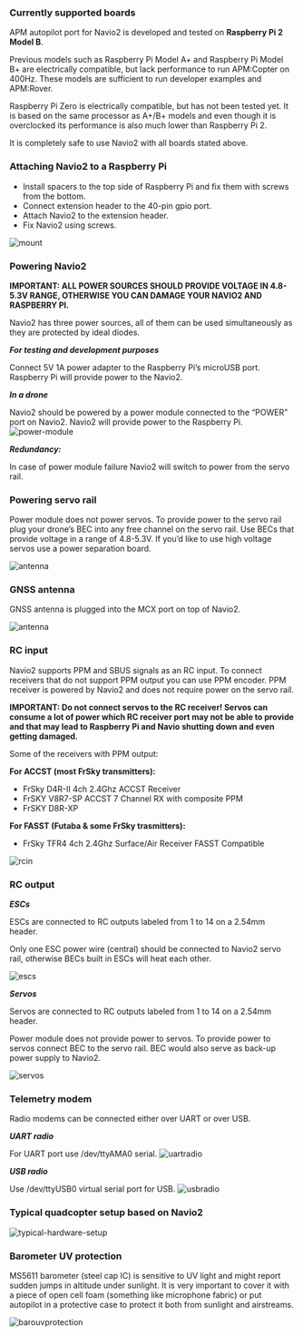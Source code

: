 ### Currently supported boards

APM autopilot port for Navio2 is developed and tested on **Raspberry Pi 2 Model B**.

Previous models such as Raspberry Pi Model A+ and Raspberry Pi Model B+ are electrically compatible, but lack performance to run APM:Copter on 400Hz. These models are sufficient to run developer examples and APM:Rover.

Raspberry Pi Zero is electrically compatible, but has not been tested yet. It is based on the same processor as A+/B+ models and even though it is overclocked its performance is also much lower than Raspberry Pi 2.

It is completely safe to use Navio2 with all boards stated above.

### Attaching Navio2 to a Raspberry Pi

* Install spacers to the top side of Raspberry Pi and fix them with screws from the bottom.
* Connect extension header to the 40-pin gpio port.
* Attach Navio2 to the extension header.
* Fix Navio2 using screws.

![mount](img/navio2-mount.png)

### Powering Navio2

**IMPORTANT: ALL POWER SOURCES SHOULD PROVIDE VOLTAGE IN 4.8-5.3V RANGE, OTHERWISE YOU CAN DAMAGE YOUR NAVIO2 AND RASPBERRY PI.**

Navio2 has three power sources, all of them can be used simultaneously as they are protected by ideal diodes.

***For testing and development purposes***

Connect 5V 1A power adapter to the Raspberry Pi’s microUSB port. Raspberry Pi will provide power to the Navio2.

***In a drone***

Navio2 should be powered by a power module connected to the “POWER” port on Navio2. Navio2 will provide power to the Raspberry Pi.
![power-module](img/navio2-power-module.png)

***Redundancy:***

In case of power module failure Navio2 will switch to power from the servo rail.

### Powering servo rail

Power module does not power servos. To provide power to the servo rail plug your drone’s BEC into any free channel on the servo rail. Use BECs that provide voltage in a range of 4.8-5.3V. If you’d like to use high voltage servos use a power separation board.

![antenna](img/navio2-esc.png)

### GNSS antenna

GNSS antenna is plugged into the MCX port on top of Navio2.

![antenna](img/navio2-gnss-antenna.png)

### RC input

Navio2 supports PPM and SBUS signals as an RC input. To connect receivers that do not support PPM output you can use PPM encoder. PPM receiver is powered by Navio2 and does not require power on the servo rail.

**IMPORTANT: Do not connect servos to the RC receiver! Servos can consume a lot of power which RC receiver port may not be able to provide and that may lead to Raspberry Pi and Navio shutting down and even getting damaged.**

Some of the receivers with PPM output:

**For ACCST (most FrSky transmitters):**

* FrSky D4R-II 4ch 2.4Ghz ACCST Receiver
* FrSKY V8R7-SP ACCST 7 Channel RX with composite PPM
* FrSKY D8R-XP

**For FASST (Futaba & some FrSky trasmitters):**

* FrSky TFR4 4ch 2.4Ghz Surface/Air Receiver FASST Compatible

![rcin](img/navio2-rc-receiver.png)

### RC output

***ESCs***

ESCs are connected to RC outputs labeled from 1 to 14 on a 2.54mm header.

Only one ESC power wire (central) should be connected to Navio2 servo rail, otherwise BECs built in ESCs will heat each other.

![escs](img/navio2-escs.png)

***Servos***

Servos are connected to RC outputs labeled from 1 to 14 on a 2.54mm header.

Power module does not provide power to servos. To provide power to servos connect BEC to the servo rail. BEC would also serve as back-up power supply to Navio2.

![servos](img/navio2-servos.png)

### Telemetry modem

Radio modems can be connected either over UART or over USB.

***UART radio***

For UART port use /dev/ttyAMA0 serial.
![uartradio](img/navio2-uart-radio.png)

***USB radio***

Use /dev/ttyUSB0 virtual serial port for USB.
![usbradio](img/navio2-usb-radio.png)

### Typical quadcopter setup based on Navio2

![typical-hardware-setup](img/navio2-typical-quadcopter-setup.png)

### Barometer UV protection

MS5611 barometer (steel cap IC) is sensitive to UV light and might report sudden jumps in altitude under sunlight. It is very important to cover it with a piece of open cell foam (something like microphone fabric) or put autopilot in a protective case to protect it both from sunlight and airstreams.

![barouvprotection](img/baro-uv-protection.jpg)
